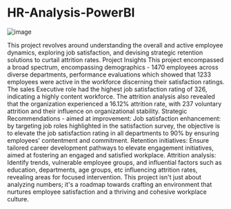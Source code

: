 # HR-Analysis-PowerBI

![image](https://d1muf25xaso8hp.cloudfront.net/https%3A%2F%2Ff2fa1cdd9340fae53fcb49f577292458.cdn.bubble.io%2Ff1699187403048x249769668511080420%2FScreenshot%25202023-11-05%2520132925.png)

This project revolves around understanding the overall and active employee dynamics, exploring job satisfaction, and devising strategic retention solutions to curtail attrition rates. 
Project Insights
This project encompassed a broad spectrum, encompassing demographics - 1470 employees across diverse departments, performance evaluations which showed that 1233 employees were active in the workforce discerning their satisfaction ratings. The sales Executive role had the highest job satisfaction rating of 326, indicating a highly content workforce. 
 The attrition analysis also revealed that the organization experienced a 16.12% attrition rate, with 237 voluntary attrition and their influence on organizational stability.
Strategic Recommendations - aimed at improvement:
Job satisfaction enhancement: by targeting job roles highlighted in the satisfaction survey, the objective is to elevate the job satisfaction rating in all departments to 90% by ensuring employees' contentment and commitment.
Retention initiatives: Ensure tailored career development pathways to elevate engagement initiatives, aimed at fostering an engaged and satisfied workplace.
Attrition analysis: Identify trends, vulnerable employee groups, and influential factors such as education, departments, age groups, etc influencing attrition rates, revealing areas for focused intervention.
This project isn't just about analyzing numbers; it's a roadmap towards crafting an environment that nurtures employee satisfaction and a thriving and cohesive workplace culture.
